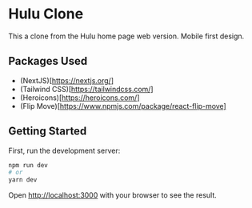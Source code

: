 # Hulu Clone

This a clone from the Hulu home page web version. Mobile first design.

## Packages Used

- (NextJS)[https://nextjs.org/]
- (Tailwind CSS)[https://tailwindcss.com/]
- (Heroicons)[https://heroicons.com/]
- (Flip Move)[https://www.npmjs.com/package/react-flip-move]

## Getting Started

First, run the development server:

```bash
npm run dev
# or
yarn dev
```

Open [http://localhost:3000](http://localhost:3000) with your browser to see the result.
